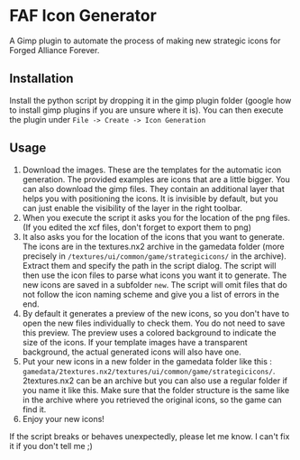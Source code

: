 # FAF Icon Generator

A Gimp plugin to automate the process of making new strategic icons for Forged Alliance Forever.

## Installation

Install the python script by dropping it in the gimp plugin folder (google how to install gimp plugins if you are unsure where it is).
You can then execute the plugin under `File -> Create -> Icon Generation`

## Usage

1. Download the images. These are the templates for the automatic icon generation. The provided examples are icons that are a little bigger.
You can also download the gimp files. They contain an additional layer that helps you with positioning the icons. It is invisible by default, but you can just enable the visibility of the layer in the right toolbar.
2. When you execute the script it asks you for the location of the png files. (If you edited the xcf files, don't forget to export them to png)
3. It also asks you for the location of the icons that you want to generate. The icons are in the textures.nx2 archive in the gamedata folder (more precisely in `/textures/ui/common/game/strategicicons/` in the archive). Extract them and specify the path in the script dialog. The script will then use the icon files to parse what icons you want it to generate. The new icons are saved in a subfolder `new`. The script will omit files that do not follow the icon naming scheme and give you a list of errors in the end.
4. By default it generates a preview of the new icons, so you don't have to open the new files individually to check them. You do not need to save this preview. The preview uses a colored background to indicate the size of the icons. If your template images have a transparent background, the actual generated icons will also have one.
5. Put your new icons in a new folder in the gamedata folder like this : `gamedata/2textures.nx2/textures/ui/common/game/strategicicons/`.
2textures.nx2 can be an archive but you can also use a regular folder if you name it like this. Make sure that the folder structure is the same like in the archive where you retrieved the original icons, so the game can find it.
6. Enjoy your new icons!

If the script breaks or behaves unexpectedly, please let me know. I can't fix it if you don't tell me ;)
